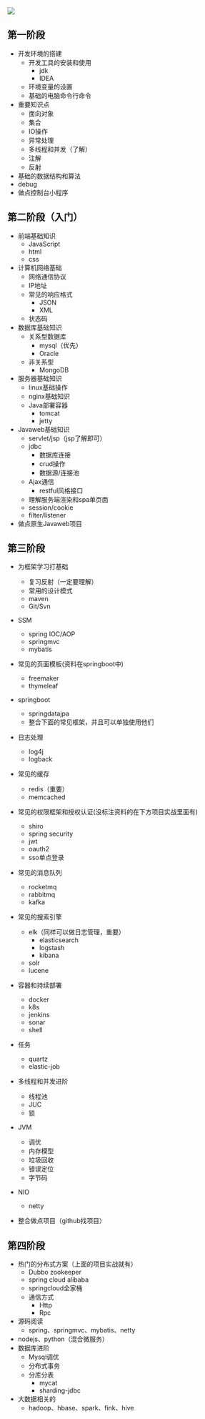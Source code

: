 <img src="../img/%E5%90%8E%E7%AB%AF%E5%AD%A6%E4%B9%A0%E8%B7%AF%E7%BA%BF%E5%9B%BE.png" style="zoom:100%;" />

## 第一阶段

- 开发环境的搭建
  - 开发工具的安装和使用
    - jdk
    - IDEA
  - 环境变量的设置
  - 基础的电脑命令行命令
- 重要知识点
  - 面向对象
  - 集合
  - IO操作
  - 异常处理
  - 多线程和并发（了解）
  - 注解
  - 反射
- 基础的数据结构和算法
- debug
- 做点控制台小程序

## 第二阶段（入门）

- 前端基础知识
  - JavaScript
  - html
  - css
- 计算机网络基础
  - 网络通信协议
  - IP地址
  - 常见的响应格式
    - JSON
    - XML
  - 状态码
- 数据库基础知识
  - 关系型数据库
    - mysql（优先）
    - Oracle
  - 非关系型
    - MongoDB
- 服务器基础知识
  - linux基础操作
  - nginx基础知识
  - Java部署容器
    - tomcat
    - jetty
- Javaweb基础知识
  - servlet/jsp（jsp了解即可）
  - jdbc
    - 数据库连接
    - crud操作
    - 数据源/连接池
  - Ajax通信
    - restful风格接口
  - 理解服务端渲染和spa单页面
  - session/cookie
  - filter/listener
- 做点原生Javaweb项目

## 第三阶段

- 为框架学习打基础

  - 复习反射（一定要理解）
  - 常用的设计模式
  - maven
  - Git/Svn

- SSM

  - spring IOC/AOP
  - springmvc
  - mybatis

- 常见的页面模板(资料在springboot中)

  - freemaker
  - thymeleaf

- springboot

  - springdatajpa
  - 整合下面的常见框架，并且可以单独使用他们
  
- 日志处理

  - log4j
  - logback

- 常见的缓存

  - redis（重要）
  - memcached

- 常见的权限框架和授权认证(没标注资料的在下方项目实战里面有)

  - shiro
  - spring security
  - jwt
  - oauth2
  - sso单点登录

- 常见的消息队列

  - rocketmq
  - rabbitmq
  - kafka
  
- 常见的搜索引擎

  - elk（同样可以做日志管理，重要）
    - elasticsearch
    - logstash
    - kibana
  - solr
  - lucene

- 容器和持续部署

  - docker
  - k8s
  - jenkins
  - sonar
  - shell

- 任务

  - quartz
  - elastic-job

- 多线程和并发进阶

  - 线程池
  - JUC
  - 锁

- JVM

  - 调优
  - 内存模型
  - 垃圾回收
  - 错误定位
  - 字节码
  
- NIO

  - netty

- 整合做点项目（github找项目）

## 第四阶段
- 热门的分布式方案（上面的项目实战就有）
  - Dubbo zookeeper
  - spring cloud alibaba
  - springcloud全家桶
  - 通信方式
    - Http
    - Rpc
- 源码阅读
  - spring、springmvc、mybatis、netty
- nodejs、python（混合微服务）
- 数据库进阶
  - Mysql调优
  - 分布式事务
  - 分库分表
    - mycat
    - sharding-jdbc 
- 大数据相关的
  - hadoop、hbase、spark、fink、hive
